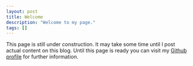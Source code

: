 ```yaml
---
layout: post
title: Welcome
description: "Welcome to my page."
tags: []
---
```


This page is still under construction. It may take some time until I post actual content on this blog. Until this page is ready you can visit my [Github profile](https://github.com/jcoeltjen) for further information.
